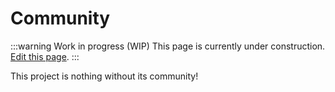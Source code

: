 # Community

:::warning Work in progress (WIP)
This page is currently under construction. [Edit this page](https://github.com/ZeusLN/zeus-docs/blob/main/docs/troubleshooting.md).
:::

This project is nothing without its community!
